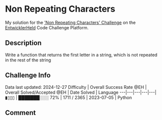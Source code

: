 # Non Repeating Characters

My solution for the ['Non Repeating Characters' Challenge](https://platform.entwicklerheld.de/challenge/non-repeating-characters?technology=Python) on the [EntwicklerHeld](https://platform.entwicklerheld.de/) Code Challenge Platform.

## Description
Write a function that returns the first letter in a string, which is not repeated in the rest of the string

## Challenge Info
Data last updated: 2024-12-27
Difficulty | Overall Success Rate @EH | Overall Solved/Accepted @EH | Date Solved | Language
---|---|---|---|---|
▮▯▯▯ | ███████░░░ 72% | 1711 / 2365 | 2023-07-05 | Python

## Comment
